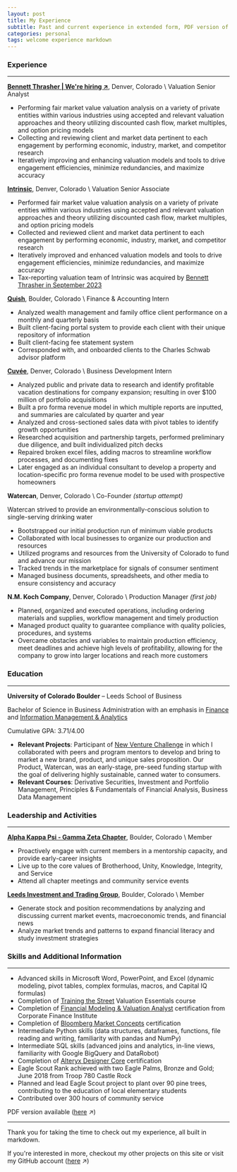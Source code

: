 ```yaml
---
layout: post
title: My Experience
subtitle: Past and current experience in extended form, PDF version of my resume available below
categories: personal
tags: welcome experience markdown
---
```

### Experience
---
[**Bennett Thrasher | We're hiring ↗**], Denver, Colorado \ Valuation Senior Analyst

- Performing fair market value valuation analysis on a variety of private entities within various industries using accepted and relevant valuation approaches and theory utilizing discounted cash flow, market multiples, and option pricing models 
- Collecting and reviewing client and market data pertinent to each engagement by performing economic, industry, market, and competitor research 
- Iteratively improving and enhancing valuation models and tools to drive engagement efficiencies, minimize redundancies, and maximize accuracy

[**Intrinsic**], Denver, Colorado \ Valuation Senior Associate

- Performed fair market value valuation analysis on a variety of private entities within various industries using accepted and relevant valuation approaches and theory utilizing discounted cash flow, market multiples, and option pricing models 
- Collected and reviewed client and market data pertinent to each engagement by performing economic, industry, market, and competitor research 
- Iteratively improved and enhanced valuation models and tools to drive engagement efficiencies, minimize redundancies, and maximize accuracy
- Tax-reporting valuation team of Intrinsic was acquired by [Bennett Thrasher in September 2023] 

[**Quish**], Boulder, Colorado \ Finance & Accounting Intern

- Analyzed wealth management and family office client performance on a monthly and quarterly basis
- Built client-facing portal system to provide each client with their unique repository of information
- Built client-facing fee statement system 
- Corresponded with, and onboarded clients to the Charles Schwab advisor platform

[**Cuvée**], Denver, Colorado \ Business Development Intern

- Analyzed public and private data to research and identify profitable vacation destinations for company expansion; resulting in over $100 million of portfolio acquisitions
- Built a pro forma revenue model in which multiple reports are inputted, and summaries are calculated by quarter and year
- Analyzed and cross-sectioned sales data with pivot tables to identify growth opportunities
- Researched acquisition and partnership targets, performed preliminary due diligence, and built individualized pitch decks
- Repaired broken excel files, adding macros to streamline workflow processes, and documenting fixes
- Later engaged as an individual consultant to develop a property and location-specific pro forma revenue model to be used with prospective homeowners

**Watercan**, Denver, Colorado \ Co-Founder *(startup attempt)*

Watercan strived to provide an environmentally-conscious solution to single-serving drinking water
- Bootstrapped our initial production run of minimum viable products
- Collaborated with local businesses to organize our production and resources
- Utilized programs and resources from the University of Colorado to fund and advance our mission
- Tracked trends in the marketplace for signals of consumer sentiment
- Managed business documents, spreadsheets, and other media to ensure consistency and accuracy

**N.M. Koch Company**, Denver, Colorado \ Production Manager *(first job)*

- Planned, organized and executed operations, including ordering materials and supplies, workflow management and timely production 
- Managed product quality to guarantee compliance with quality policies, procedures, and systems 
- Overcame obstacles and variables to maintain production efficiency, meet deadlines and achieve high levels of profitability, allowing for the company to grow into larger locations and reach more customers

### Education
---
**University of Colorado Boulder** – Leeds School of Business

Bachelor of Science in Business Administration with an emphasis in [Finance] and [Information Management & Analytics]

Cumulative GPA: 3.71/4.00

- **Relevant Projects**: Participant of [New Venture Challenge] in which I collaborated with peers and program mentors to develop and bring to market a new brand, product, and unique sales proposition. Our Product, Watercan, was an early-stage, pre-seed funding startup with the goal of delivering highly sustainable, canned water to consumers.
- **Relevant Courses**: Derivative Securities, Investment and Portfolio Management, Principles & Fundamentals of Financial Analysis, Business Data Management

### Leadership and Activities
---
[**Alpha Kappa Psi - Gamma Zeta Chapter**], Boulder, Colorado \ Member

- Proactively engage with current members in a mentorship capacity, and provide early-career insights 
- Live up to the core values of Brotherhood, Unity, Knowledge, Integrity, and Service
- Attend all chapter meetings and community service events

[**Leeds Investment and Trading Group**], Boulder, Colorado \ Member

- Generate stock and position recommendations by analyzing and discussing current market events, macroeconomic trends, and financial news
- Analyze market trends and patterns to expand financial literacy and study investment strategies

### Skills and Additional Information
---
- Advanced skills in Microsoft Word, PowerPoint, and Excel (dynamic modeling, pivot tables, complex formulas, macros, and Capital IQ formulas)
- Completion of [Training the Street] Valuation Essentials course
- Completion of [Financial Modeling & Valuation Analyst] certification from Corporate Finance Institute
- Completion of [Bloomberg Market Concepts] certification
- Intermediate Python skills (data structures, dataframes, functions, file reading and writing, familiarity with pandas and NumPy)
- Intermediate SQL skills (advanced joins and analytics, in-line views, familiarity with Google BigQuery and DataRobot)
- Completion of [Alteryx Designer Core] certification 
- Eagle Scout Rank achieved with two Eagle Palms, Bronze and Gold; June 2018 from Troop 780 Castle Rock
- Planned and lead Eagle Scout project to plant over 90 pine trees, contributing to the education of local elementary students
- Contributed over 300 hours of community service

PDF version available ([here][PDF] ↗)

---
Thank you for taking the time to check out my experience, all built in markdown.

If you're interested in more, checkout my other projects on this site or visit my GitHub account ([here][github-account] ↗)

[**Bennett Thrasher | We're hiring ↗**]: https://www.btcpa.net/careers
[**Intrinsic**]: https://www.intrinsicfirm.com/
[Bennett Thrasher in September 2023]: https://www.btcpa.net/news/bennett-thrasher-continues-growth-with-acquisition-of-valuation-practice-in-denver
[**Quish**]: https://quishco.com
[**Cuvée**]: https://cuvee.com
[Finance]: https://www.colorado.edu/business/academic-programs/undergraduate-programs/finance
[Information Management & Analytics]: https://www.colorado.edu/business/academic-programs/undergraduate-programs/management-entrepreneurship/information-analytics-track
[New Venture Challenge]: https://www.colorado.edu/nvc/
[**Alpha Kappa Psi - Gamma Zeta Chapter**]: http://www.akpsigz.com/
[**Leeds Investment and Trading Group**]: https://www.litgroupcu.com/
[Training the Street]: https://trainingthestreet.com/
[Financial Modeling & Valuation Analyst]: https://corporatefinanceinstitute.com/certifications/financial-modeling-valuation-analyst-fmva-program/
[Bloomberg Market Concepts]: https://www.bloomberg.com/professional/product/bloomberg-market-concepts/
[Alteryx Designer Core]:https://community.alteryx.com/t5/Certification/bd-p/product-certification
[PDF]: https://lukenelsn.github.io/assets/Luke-Nelson-Resume.pdf
[github-account]: https://github.com/lukenelsn